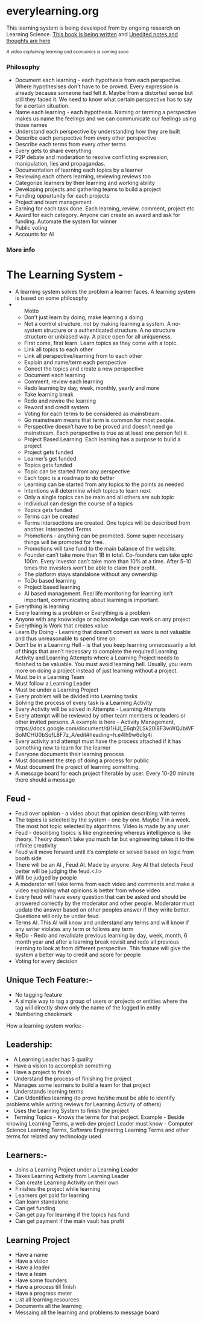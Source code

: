 <h1>everylearning.org</h1>
<p>This learning system is being developed from by ongoing research on Learning Science. 
<a href="https://docs.google.com/document/d/1jSYrEjyUqjkCsw9fu9rexfVDNfSIca1N55Curyc1fjg/edit?usp=sharing">This book is being written</a> and
<a href="https://docs.google.com/document/d/16ylhp4EXtw18L7ITfOnWw8TwlhgCrEe-Q68AbiWsFdE/edit?usp=sharing">Unedited notes and thoughts are here</a>
<p><em><small>A video explaining learning and economics is coming soon</small></em></p>
<h3>Philosophy</h3>
<ul>
    <li>Document each learning - each hypothesis from each perspective. Where hypothesises don't have to be proved. Every expression is already because someone had felt it. Maybe from a distorted sense but still they faced it. We need to know what certain perspective has to say for a certain situation. </li>
    <li>Name each learning - each hypothesis. Naming or terming a perspective makes us name the feelings and we can communicate our feelings using those names</li>
    <li>Understand each perspective by understanding how they are built</li>
    <li>Describe each perspective from every other perspective</li>
    <li>Describe each terms from every other terms</li>
    <li>Every gets to share everything</li>
    <li>P2P debate and moderation to resolve conflicting expression, manipulation, lies and propagandas.</li>
    <li>Documentation of learning each topics by a learner</li>
    <li>Reviewing each others learning, reviewing reviews too</li>
    <li>Categorize learners by their learning and working ability</li>
    <li>Developing projects and gathering teams to build a project</li>
    <li>Funding oppurtunity for each projects</li>
    <li>Project and team management</li>
    <li>Earning for each task done. Each learning, review, comment, project etc</li>
    <li>Award for each category. Anyone can create an award and ask for funding. Automate the system for winner</li>
    <li>Public voting</li>
    <li>Accounts for AI</li>
</ul>

<h3>More info</h3>
<h1>The Learning System -</h1>
<ul>
<li>A learning system solves the problem a learner faces. A learning system is based on some philosophy</li>
<li>
<ul>Motto
<li>Don’t just learn by doing, make learning a doing</li>
<li>Not a control structure, not by making learning a system. A no-system structure or a authenticated structure. A no structure structure or unbiased way. A place open for all uniqueness.</li>
<li>First come, first learn. Learn topics as they come with a topic.</li>
<li>Link all topics to each other</li>
<li>Link all perspective/learning from to each other</li>
<li>Explain and name/term each perspective</li>
<li>Conect the topics and create a new perspective</li>
<li>Document each learning</li>
<li>Comment, review each learning</li>
<li>Redo learning by day, week, monthly, yearly and more</li>
<li>Take learning break</li>
<li>Redo and rewire the learning</li>
<li>Reward and credit system</li>
<li>Voting for each terms to be considered as mainstream.</li>
<li>Go mainstream means that term is common for most people.</li>
<li>Perspective doesn’t have to be proved and doesn’t need go mainstream. Each perspective is true as at least one person felt it.</li>
<li>Project Based Learning. Each learning has a purpose to build a project</li>
<li>Project gets funded</li>
<li>Learner’s get funded</li>
<li>Topics gets funded</li>
<li>Topic can be started from any perspective</li>
<li>Each topic is a roadmap to do better</li>
<li>Learning can be started from any topics to the points as needed</li>
<li>Intentions will determine which topics to learn next</li>
<li>Only a single topics can be main and all others are sub topic</li>
<li>Individual can design the course of a topics</li>
<li>Topics gets funded</li>
<li>Terms can be created</li>
<li> Terms intersections are created. One topics will be described from another. Intersected Terms</li>
<li>Promotions - anything can be promoted. Some super necessary things will be promoted for free. </li>
<li>Promotions will take fund to the main balance of the website.</li>
<li>Founder can’t take more than 1B in total. Co-founders can take upto 100m. Every investor can’t take more than 10% at a time. After 5-10 times the investors won’t be able to claim their profit. </li>
<li>The platform stays standalone without any ownership</li>
<li>ToDo based learning</li>
<li>Project based learning</li>
<li>AI based management. Real life monitoring for learning isn’t important, communicating about learning is important.</li>
    </ul></li>
<li>Everything is learning</li>
<li>Every learning is a problem or Everything is a problem</li>
<li>Anyone with any knowledge or no knowledge can work on any project</li>
<li>Everything is Work that creates value</li>
<li>Learn By Doing - Learning that doesn’t convert as work is not valuable and thus unreasonable to spend time on.</li>
<li>Don’t be in a Learning Hell - is that you keep learning unnecessarily a lot of things that aren’t necessary to complete the required Learning Activity and Learning Attempts where a Learning Project needs to finished to be valuable. You must avoid learning hell. Usually, you learn more on doing a project instead of just learning without a project. </li>
<li>Must be in a Learning Team</li>
<li>Must follow a Learning Leader</li>
<li>Must be under a Learning Project</li>
<li>Every problem will be divided into Learning tasks</li>
<li>Solving the process of every task is a Learning Activity</li>
<li>Every Activity will be solved in Attempts - Learning Attempts</li>
<li>Every attempt will be reviewed by other team members or leaders or other invited persons. A example is here - Activity Management, https://docs.google.com/document/d/1HJl_E6qh2LSk20l8F3wWQJbWFBoMCHU0bSqfL8F7z_A/edit#heading=h.e4lh9w6dlg4i</li>
<li>Every activity and attempt must have the process attached if it has something new to learn for the learner</li>
<li>Everyone documents their learning process</li>
<li>Must document the step of doing a process for public</li>
<li>Must document the project of learning something.</li>
<li>A message board for each project filterable by user. Every 10-20 minute there should a message</li>
</ul>

<h2>Feud -</h2> 
<ul>
<li>Feud over opinion - a video about that opinion describing with terms</li>
<li>The topics is selected by the system - one by one. Maybe 7 in a week. The most hot topic selected by algorithms. Video is made by any user. </li>
<li>Feud - describing topics is like engineering whereas intelligence is like theory. Theory doesn’t take you much far but engineering takes it to the infinite creativity</li>
<li>Feud will move forward until it’s complete or solved based on logic from booth side</li>
<li>There will be an AI , Feud AI. Made by anyone. Any AI that detects Feud better will be judging the feud.<.li>
<li>Will be judged by people</li>
<li>A moderator will take  terms from each video and comments and make a video explaining what opinions is better from whose video</li>
<li>Every feud will have every question that can be asked and should be answered correctly by the moderator and other people. Moderator must update the answer based on other peoples answer if they write better. Questions will only be under feud. </li>
<li>Terms AI. This AI will know and understand any terms and will know if any writer violates any term or follows any term
<li>ReDo - Redo and revalidate previous learning by day, week, month, 6 month year and after a learning break revisit and redo all previous learning to look at from different perspective. This feature will give the system a better way to credit and score for people</li>
<li>Voting for every decision</li>
</ul>

<h2>Unique Tech Feature:-</h2>
<ul>
<li>No tagging feature</li>
<li>A simple way to tag a group of users or projects or entities where the tag will directly show only the name of the logged in entity</li>
<li>Numbering checkmark</li>
</ul>

How a learning system works:-

<h2>Leadership:</h2>
<li>A Learning Leader has 3 quality</li>
<li>Have a vision to accomplish something</li>
<li>Have a project to finish</li>
<li>Understand the process of finishing the project</li>
<li>Manages some learners to build a team for that project</li>
<li>Understands learning terms</li>
<li>Can Udentifies learning (to prove he/she must be able to identify problems while writing reviews for Learning Activity of others)</li>
<li>Uses the Learning System to finish the project</li>
<li>Terming Topics - Knows the terms for that project. Example - Beside knowing Learning Terms, a web dev project Leader must know - Computer Science Learning Terms, Software Engineering Learning Terms and other terms for related any technology used</li>
</ul>

<h2>Learners:-</h2>
<ul>
<li>Joins a Learning Project under a Learning Leader</li>
<li>Takes Learning Activity from Learning Leader</li>
<li>Can create Learning Activity on their own</li>
<li>Finishes the project while learning</li>
<li>Learners get paid for learning</li>
<li>Can learn standalone.</li>
<li>Can get funding</li>
<li>Can get pay for learning if the topics has fund</li>
<li>Can get payment if the main vault has profit</li>
</ul>

<h2>Learning Project</h2>
<ul>
<li>Have a name</li>
<li>Have a vision</li>
<li>Have a leader</li>
<li>Have a team</li>
<li>Have some founders</li>
<li>Have a process till finish</li>
<li>Have a progress meter</li>
<li>List all learning resources</li>
<li>Documents all the learning</li>
<li>Messaing all the learning and problems to message board</li>
</ul>
